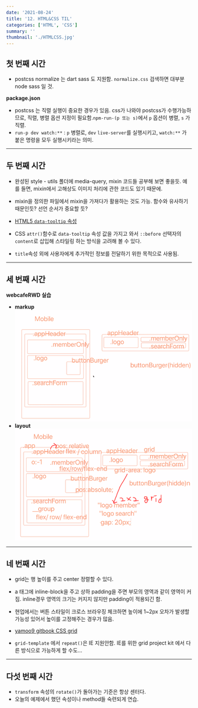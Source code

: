 ```yaml
---
date: '2021-08-24'
title: '12. HTML&CSS TIL'
categories: ['HTML', 'CSS']
summary: ''
thumbnail: './HTMLCSS.jpg'
---
```

<!-- ![](./images/.PNG) -->

## 첫 번째 시간
- postcss normalize 는 dart sass 도 지원함. `normalize.css` 검색하면 대부분 node sass 일 것.

**package.json**
- postcss 는 직렬 실행이 중요한 경우가 있음. css가 나와야 postcss가 수행가능하므로, 직렬, 병렬 옵션 지정이 필요함.`npm-run-(p 또는 s)`에서 `p` 옵션이 병렬, `s` 가 직렬.
- `run-p dev watch:**` : `p` 병렬로, `dev` `live-server`를 실행시키고, `watch:**` 가 붙은 명령을 모두 실행시키라는 의미.


<hr>

## 두 번째 시간
- 완성된 style - utils 폴더에 media-query, mixin 코드들 공부해 보면 좋을듯. 예를 들면, mixin에서 고해상도 이미지 처리에 관한 코드도 있기 때문에.

- mixin을 정의한 파일에서 mixin을 가져다가 활용하는 것도 가능. 함수와 유사하기 때문인듯? 선언 순서가 중요할 듯?

- [HTML5 `data-tooltip` 속성](https://www.sitepoint.com/how-why-use-html5-custom-data-attributes/)
- CSS `attr()`함수로 `data-tooltip` 속성 값을 가지고 와서 `::before` 선택자의 `content`로 삽입해 스타일링 하는 방식을 고려해 볼 수 있다.
- `title`속성 외에 사용자에게 추가적인 정보를 전달하기 위한 목적으로 사용됨.

<hr>

## 세 번째 시간

**webcafeRWD 실습**
- **markup**
![markup](./images/markup.PNG)
- **layout**
![layout](./images/layout.PNG)

<hr>

## 네 번째 시간
- grid는 행 높이를 주고 center 정렬할 수 있다.
- a 태그에 inline-block을 주고 상하 padding을 주면 부모의 영역과 같이 영역이 커짐. inline경우 영역의 크기는 커지지 않지만 padding이 적용되긴 함.
- 현업에서는 버튼 스타일이 크로스 브라우징 체크하면 높이에 1~2px 오차가 발생할 가능성 있어서 높이를 고정해주는 경우가 많음.
- [yamoo9 gitbook CSS grid](https://yamoo9.gitbook.io/css-grid/)

- `grid-template` 에서 `repeat()`은 IE 지원안함. IE를 위한 grid project kit 에서 다른 방식으로 가능하게 할 수도...

<hr>

## 다섯 번째 시간
- `transform` 속성의 `rotate()`가 돌아가는 기준은 항상 센터다.
- 오늘의 예제에서 했던 속성이나 method들 숙련되게 연습. 